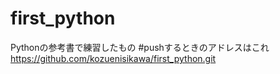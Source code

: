# first_python
Pythonの参考書で練習したもの
#pushするときのアドレスはこれ
https://github.com/kozuenisikawa/first_python.git
